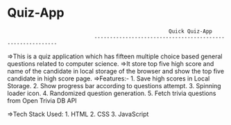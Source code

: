 # Quiz-App
                      
                                                        Quick Quiz-App
                                ----------------------------------------------------------
             
 =>This is a quiz application which has fifteen multiple choice based general questions
   related to computer science.
 =>It store top five high score and name of the candidate in local storage of the browser
   and show the top five candidate in high score page.
 =>Features:-
        1. Save high scores in Local Storage.
        2. Show progress bar according to questions attempt.
        3. Spinning loader icon.
        4. Randomized question generation.
        5. Fetch trivia questions from Open Trivia DB API
        
 =>Tech Stack Used: 
         1. HTML
         2. CSS
         3. JavaScript
